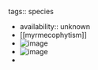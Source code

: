tags:: species

- availability:: unknown
- [[myrmecophytism]]
- ![image](https://peach-geographical-bat-397.mypinata.cloud/ipfs/QmPmRhayR3VLiv7uGZXaoeRnvSEiiwM8bteYsQqG3pk46a)
- ![image](https://peach-geographical-bat-397.mypinata.cloud/ipfs/QmWDyvJ28oERBtpeoxro1yRsx7Kx3zVoABCJkUbLSKyeof)
-